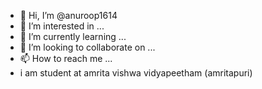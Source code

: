 - 👋 Hi, I’m @anuroop1614
- 👀 I’m interested in ...
- 🌱 I’m currently learning ...
- 💞️ I’m looking to collaborate on ...
- 📫 How to reach me ...
- i am student at amrita vishwa vidyapeetham (amritapuri)

<!---
anuroop1614/anuroop1614 is a ✨ special ✨ repository because its `README.md` (this file) appears on your GitHub profile.
You can click the Preview link to take a look at your changes.
--->
